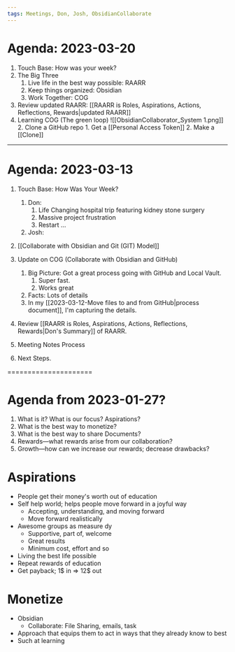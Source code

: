 ```yaml
---
tags: Meetings, Don, Josh, ObsidianCollaborate
---
```


# Agenda: 2023-03-20

1. Touch Base: How was your week?
2. The Big Three
	1. Live life in the best way possible: RAARR
	2. Keep things organized: Obsidian
	3. Work Together: COG
3. Review updated RAARR: [[RAARR is Roles, Aspirations, Actions, Reflections, Rewards|updated RAARR]]
4. Learning COG (The green loop)
![[ObsidianCollaborator_System 1.png]]
	2. Clone a GitHub repo
		1. Get a [[Personal Access Token]]
		2. Make a [[Clone]]



-----------

# Agenda: 2023-03-13

1. Touch Base: How Was Your Week?
	1. Don: 
		1. Life Changing hospital trip featuring kidney stone surgery
		2. Massive project frustration
		3. Restart ...
	2. Josh: 

2. [[Collaborate with Obsidian and Git (GIT) Model]]

3. Update on COG (Collaborate with Obsidian and GitHub) 
	1. Big Picture: Got a great process going with GitHub and Local Vault. 
		1. Super fast.
		2. Works great
	2. Facts: Lots of details
	3. In my [[2023-03-12-Move files to and from GitHub|process document]], I'm capturing the details.  

4. Review [[RAARR is Roles, Aspirations, Actions, Reflections, Rewards|Don's Summary]] of RAARR.

6. Meeting Notes Process
7. Next Steps. 



=====================
# Agenda from 2023-01-27?
  1. What is it? What is our focus? Aspirations? 
  2. What is the best way to monetize?
  3. What is the best way to share Documents?
  4. Rewards—what rewards arise from our collaboration?
  5. Growth—how can we increase our rewards; decrease drawbacks?  

# Aspirations

* People get their money's worth out of education
* Self help world; helps people move forward in a joyful way
	* Accepting, understanding, and moving forward
	* Move forward realistically
* Awesome groups as measure dy
	* Supportive, part of, welcome
	* Great results
	* Minimum cost, effort and so
* Living the best life possible
* Repeat rewards of education
* Get payback; 1$ in => 12$ out

# Monetize

* Obsidian
	* Collaborate: File Sharing, emails, task
* Approach that equips them to act in ways that they already know to best
* Such at learning






